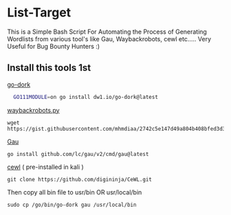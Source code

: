 
# List-Target

This is a Simple Bash Script For Automating the Process of Generating Wordlists from various tool's like Gau, Waybackrobots, cewl etc..... Very Useful for Bug Bounty Hunters :)

## Install this tools 1st

[go-dork](https://github.com/dwisiswant0/go-dork)

```bash
  GO111MODULE=on go install dw1.io/go-dork@latest
```
[waybackrobots.py](https://gist.github.com/mhmdiaa)
```
wget https://gist.githubusercontent.com/mhmdiaa/2742c5e147d49a804b408bfed3d32d07/raw/5dd007667a5b5400521761df931098220c387551/waybackrobots.py
```
[Gau](https://github.com/lc/gau)
```
go install github.com/lc/gau/v2/cmd/gau@latest
```
[cewl](https://github.com/digininja/cewl) ( pre-installed in kali )
```
git clone https://github.com/digininja/CeWL.git
```
Then copy all bin file to usr/bin OR usr/local/bin 
```
sudo cp /go/bin/go-dork gau /usr/local/bin
```
